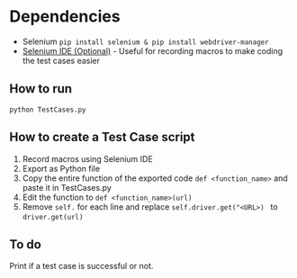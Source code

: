 # Dependencies

 - Selenium
  `pip install selenium & pip install webdriver-manager`
- [Selenium IDE (Optional)](https://www.selenium.dev/selenium-ide/)  - Useful for recording macros to make coding the test cases easier

## How to run

    python TestCases.py

## How to create a Test Case script

1. Record macros using Selenium IDE
2. Export as Python file
3. Copy the entire function of the exported code `def <function_name>` and paste it in TestCases.py
4. Edit the function to `def <function_name>(url)`
5. Remove `self.` for each line and replace `self.driver.get("<URL>) ` to `driver.get(url)`

## To do

Print if a test case is successful or not.
